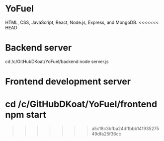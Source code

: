 # YoFuel
HTML, CSS, JavaScript, React, Node.js, Express, and MongoDB.
<<<<<<< HEAD

# Backend server
cd /c/GitHubDKoat/YoFuel/backend
node server.js

# Frontend development server
cd /c/GitHubDKoat/YoFuel/frontend
npm start
=======
>>>>>>> a5c18c3bfba24dffbbb14193527549dfa25f36cc
